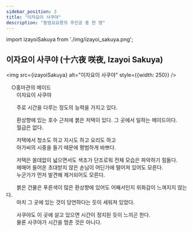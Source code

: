 ```yaml
---
sidebar_position: 3
title: "이자요이 사쿠야"
description: "동방요요몽의 주인공 중 한 명"
---
```


import izayoiSakuya from './img/izayoi_sakuya.png';

## 이자요이 사쿠야 (十六夜 咲夜, Izayoi Sakuya)

<img src={izayoiSakuya} alt="이자요이 사쿠야" style={{width: 250}} />

　○홍마관의 메이드  
　　이자요이 사쿠야  

　　주로 시간을 다루는 정도의 능력을 가지고 있다.  

　　환상향에 있는 호수 근처에 붉은 저택이 있다. 그 곳에서 일하는 메이드이다.  
　　월급은 없다.  

　　저택에서 청소도 하고 지시도 하고 요리도 하고  
　　아가씨의 시중을 들기 때문에 평범하게 바쁘다.  

　　저택은 쓸데없이 넓으면서도 색조가 단조로워 전체 모습은 파악하기 힘들다.  
　　헤매어 들어온 초대받지 않은 손님이 어딘가에 떨어져 있어도 모른다.  
　　누군가가 먼저 발견해 제거되어도 모른다.  

　　붉은 건물은 푸른색이 많은 환상향에 있어도 어째서인지 위화감이 느껴지지 않는다.  
　　마치 그 곳에 있는 것이 당연하다는 듯이 세워져 있었다.  

　　사쿠야도 이 곳에 살고 있으면 시간이 정지된 듯이 느끼곤 한다.  
　　물론 사쿠야가 시간을 멈춘 것은 아니다.  
